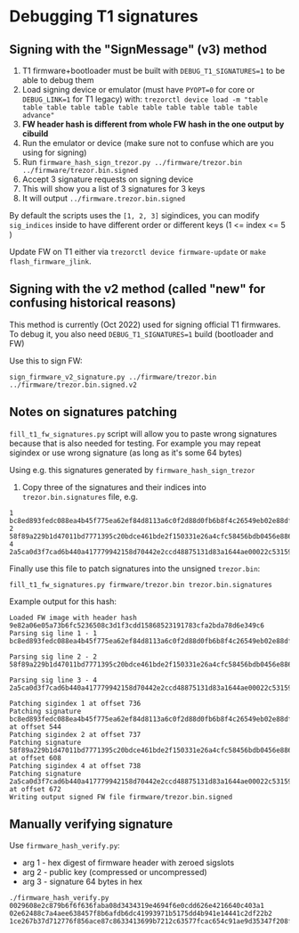 # Debugging T1 signatures

## Signing with the "SignMessage" (v3) method
1. T1 firmware+bootloader must be built with `DEBUG_T1_SIGNATURES=1` to be able to debug them
1. Load signing device or emulator (must have `PYOPT=0` for core or `DEBUG_LINK=1`
   for T1 legacy) with:
   `trezorctl device load -m "table table table table table table table table table table table advance"`
1. **FW header hash is different from whole FW hash in the one output by cibuild**
1. Run the emulator or device (make sure not to confuse which are you using for signing)
1. Run `firmware_hash_sign_trezor.py ../firmware/trezor.bin ../firmware/trezor.bin.signed`
1. Accept 3 signature requests on signing device
1. This will show you a list of 3 signatures for 3 keys
1. It will output `../firmware.trezor.bin.signed`

By default the scripts uses the `[1, 2, 3]` sigindices, you can modify `sig_indices`
inside to have different order or different keys (1 <= index <= 5 )

Update FW on T1 either via `trezorctl device firmware-update` or
`make flash_firmware_jlink`.

## Signing with the v2 method (called "new" for confusing historical reasons)

This method is currently (Oct 2022) used for signing official T1 firmwares.
To debug it, you also need `DEBUG_T1_SIGNATURES=1` build (bootloader and FW)

Use this to sign FW:

    sign_firmware_v2_signature.py ../firmware/trezor.bin ../firmware/trezor.bin.signed.v2

## Notes on signatures patching

`fill_t1_fw_signatures.py` script will allow you to paste wrong signatures
because that is also needed for testing. For example you may repeat
sigindex or use wrong signature (as long as it's some 64 bytes)

Using e.g. this signatures generated by `firmware_hash_sign_trezor`
1. Copy three of the signatures and their indices into `trezor.bin.signatures` file, e.g.
```
1 bc8ed893fedc088ea4b45f775ea62ef84d8113a6c0f2d88d0fb6b8f4c26549eb02e88dffa3c06517729ce5b41da3678d88ac4a7ce3b0ad05a1ee0507f7165dd3
2 58f89a229b1d47011bd7771395c20bdce461bde2f150331e26a4cfc58456bdb0456e886f1d558b47f80982ec80dff941028fb4b1ef05e79fa32b6298dbf0bc5f
4 2a5ca0d3f7cad6b440a417779942158d70442e2ccd48875131d83a1644ae00022c531590a605d2ad415d778afda8b8118b47e4c47442014be64e90fa09b3a4ab
```

Finally use this file to patch signatures into the unsigned `trezor.bin`:

    fill_t1_fw_signatures.py firmware/trezor.bin trezor.bin.signatures

Example output for this hash:

```
Loaded FW image with header hash 9e82a06e05a73b6fc5236508c3d1f3cdd15868523191783cfa2bda78d6e349c6
Parsing sig line 1 - 1 bc8ed893fedc088ea4b45f775ea62ef84d8113a6c0f2d88d0fb6b8f4c26549eb02e88dffa3c06517729ce5b41da3678d88ac4a7ce3b0ad05a1ee0507f7165dd3

Parsing sig line 2 - 2 58f89a229b1d47011bd7771395c20bdce461bde2f150331e26a4cfc58456bdb0456e886f1d558b47f80982ec80dff941028fb4b1ef05e79fa32b6298dbf0bc5f

Parsing sig line 3 - 4 2a5ca0d3f7cad6b440a417779942158d70442e2ccd48875131d83a1644ae00022c531590a605d2ad415d778afda8b8118b47e4c47442014be64e90fa09b3a4ab

Patching sigindex 1 at offset 736
Patching signature bc8ed893fedc088ea4b45f775ea62ef84d8113a6c0f2d88d0fb6b8f4c26549eb02e88dffa3c06517729ce5b41da3678d88ac4a7ce3b0ad05a1ee0507f7165dd3 at offset 544
Patching sigindex 2 at offset 737
Patching signature 58f89a229b1d47011bd7771395c20bdce461bde2f150331e26a4cfc58456bdb0456e886f1d558b47f80982ec80dff941028fb4b1ef05e79fa32b6298dbf0bc5f at offset 608
Patching sigindex 4 at offset 738
Patching signature 2a5ca0d3f7cad6b440a417779942158d70442e2ccd48875131d83a1644ae00022c531590a605d2ad415d778afda8b8118b47e4c47442014be64e90fa09b3a4ab at offset 672
Writing output signed FW file firmware/trezor.bin.signed
```

## Manually verifying signature

Use `firmware_hash_verify.py`:

* arg 1 - hex digest of firmware header with zeroed sigslots
* arg 2 - public key (compressed or uncompressed)
* arg 3 - signature 64 bytes in hex

```
./firmware_hash_verify.py 0029608e2c879b6f6f636faba08d3434319e4694f6e0cdd626e4216640c403a1 02e62488c7a4aee638457f8b6afdb6dc41993971b5175dd4b941e14441c2df22b2 1ce267b37d712776f856ace87c8633413699b7212c63577fcac654c91ae9d35347f208fc7fb6d2315514a111c3d951a2c6451cc2a6178bdf12dc0c76406a6c08
```
